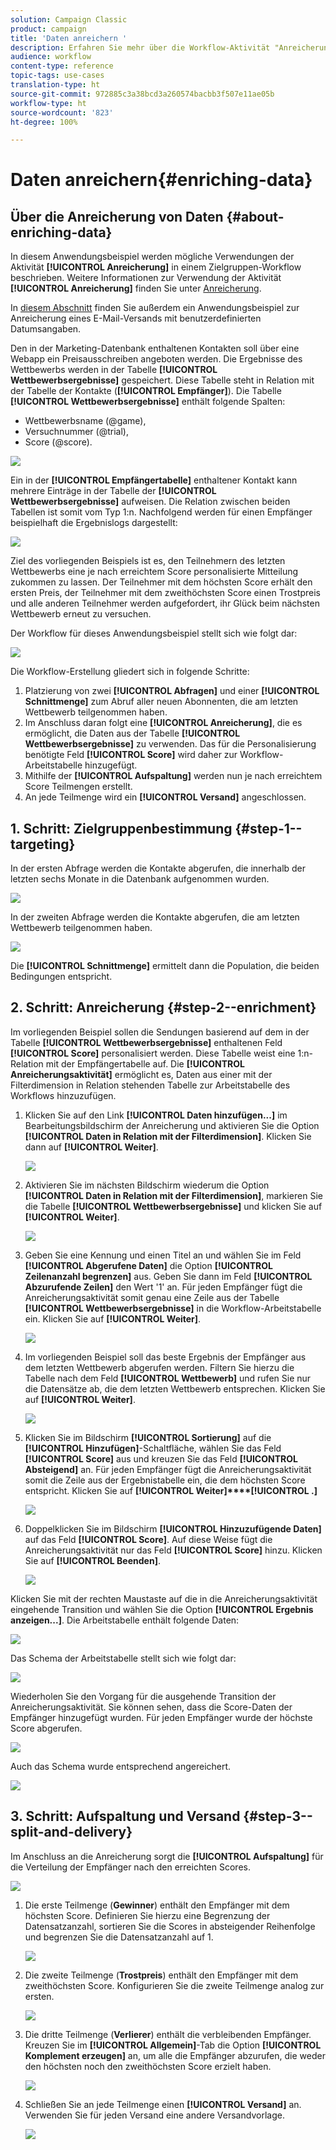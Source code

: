 ```yaml
---
solution: Campaign Classic
product: campaign
title: 'Daten anreichern '
description: Erfahren Sie mehr über die Workflow-Aktivität "Anreicherung".
audience: workflow
content-type: reference
topic-tags: use-cases
translation-type: ht
source-git-commit: 972885c3a38bcd3a260574bacbb3f507e11ae05b
workflow-type: ht
source-wordcount: '823'
ht-degree: 100%

---
```



# Daten anreichern{#enriching-data}

## Über die Anreicherung von Daten {#about-enriching-data}

In diesem Anwendungsbeispiel werden mögliche Verwendungen der Aktivität **[!UICONTROL Anreicherung]** in einem Zielgruppen-Workflow beschrieben. Weitere Informationen zur Verwendung der Aktivität **[!UICONTROL Anreicherung]** finden Sie unter [Anreicherung](../../workflow/using/enrichment.md).

In [diesem Abschnitt](../../workflow/using/email-enrichment-with-custom-date-fields.md) finden Sie außerdem ein Anwendungsbeispiel zur Anreicherung eines E-Mail-Versands mit benutzerdefinierten Datumsangaben.

Den in der Marketing-Datenbank enthaltenen Kontakten soll über eine Webapp ein Preisausschreiben angeboten werden. Die Ergebnisse des Wettbewerbs werden in der Tabelle **[!UICONTROL Wettbewerbsergebnisse]** gespeichert. Diese Tabelle steht in Relation mit der Tabelle der Kontakte (**[!UICONTROL Empfänger]**). Die Tabelle **[!UICONTROL Wettbewerbsergebnisse]** enthält folgende Spalten:

* Wettbewerbsname (@game),
* Versuchnummer (@trial),
* Score (@score).

![](assets/uc1_enrich_1.png)

Ein in der **[!UICONTROL Empfängertabelle]** enthaltener Kontakt kann mehrere Einträge in der Tabelle der **[!UICONTROL Wettbewerbsergebnisse]** aufweisen. Die Relation zwischen beiden Tabellen ist somit vom Typ 1:n. Nachfolgend werden für einen Empfänger beispielhaft die Ergebnislogs dargestellt:

![](assets/uc1_enrich_2.png)

Ziel des vorliegenden Beispiels ist es, den Teilnehmern des letzten Wettbewerbs eine je nach erreichtem Score personalisierte Mitteilung zukommen zu lassen. Der Teilnehmer mit dem höchsten Score erhält den ersten Preis, der Teilnehmer mit dem zweithöchsten Score einen Trostpreis und alle anderen Teilnehmer werden aufgefordert, ihr Glück beim nächsten Wettbewerb erneut zu versuchen.

Der Workflow für dieses Anwendungsbeispiel stellt sich wie folgt dar:

![](assets/uc1_enrich_3.png)

Die Workflow-Erstellung gliedert sich in folgende Schritte:

1. Platzierung von zwei **[!UICONTROL Abfragen]** und einer **[!UICONTROL Schnittmenge]** zum Abruf aller neuen Abonnenten, die am letzten Wettbewerb teilgenommen haben.
1. Im Anschluss daran folgt eine **[!UICONTROL Anreicherung]**, die es ermöglicht, die Daten aus der Tabelle **[!UICONTROL Wettbewerbsergebnisse]** zu verwenden. Das für die Personalisierung benötigte Feld **[!UICONTROL Score]** wird daher zur Workflow-Arbeitstabelle hinzugefügt.
1. Mithilfe der **[!UICONTROL Aufspaltung]** werden nun je nach erreichtem Score Teilmengen erstellt.
1. An jede Teilmenge wird ein **[!UICONTROL Versand]** angeschlossen.

## 1. Schritt: Zielgruppenbestimmung {#step-1--targeting}

In der ersten Abfrage werden die Kontakte abgerufen, die innerhalb der letzten sechs Monate in die Datenbank aufgenommen wurden.

![](assets/uc1_enrich_4.png)

In der zweiten Abfrage werden die Kontakte abgerufen, die am letzten Wettbewerb teilgenommen haben.

![](assets/uc1_enrich_5.png)

Die **[!UICONTROL Schnittmenge]** ermittelt dann die Population, die beiden Bedingungen entspricht.

## 2. Schritt: Anreicherung {#step-2--enrichment}

Im vorliegenden Beispiel sollen die Sendungen basierend auf dem in der Tabelle **[!UICONTROL Wettbewerbsergebnisse]** enthaltenen Feld **[!UICONTROL Score]** personalisiert werden. Diese Tabelle weist eine 1:n-Relation mit der Empfängertabelle auf. Die **[!UICONTROL Anreicherungsaktivität]** ermöglicht es, Daten aus einer mit der Filterdimension in Relation stehenden Tabelle zur Arbeitstabelle des Workflows hinzuzufügen.

1. Klicken Sie auf den Link **[!UICONTROL Daten hinzufügen...]** im Bearbeitungsbildschirm der Anreicherung und aktivieren Sie die Option **[!UICONTROL Daten in Relation mit der Filterdimension]**. Klicken Sie dann auf **[!UICONTROL Weiter]**.

   ![](assets/uc1_enrich_6.png)

1. Aktivieren Sie im nächsten Bildschirm wiederum die Option **[!UICONTROL Daten in Relation mit der Filterdimension]**, markieren Sie die Tabelle **[!UICONTROL Wettbewerbsergebnisse]** und klicken Sie auf **[!UICONTROL Weiter]**.

   ![](assets/uc1_enrich_7.png)

1. Geben Sie eine Kennung und einen Titel an und wählen Sie im Feld **[!UICONTROL Abgerufene Daten]** die Option **[!UICONTROL Zeilenanzahl begrenzen]** aus. Geben Sie dann im Feld **[!UICONTROL Abzurufende Zeilen]** den Wert &#39;1&#39; an. Für jeden Empfänger fügt die Anreicherungsaktivität somit genau eine Zeile aus der Tabelle **[!UICONTROL Wettbewerbsergebnisse]** in die Workflow-Arbeitstabelle ein. Klicken Sie auf **[!UICONTROL Weiter]**.

   ![](assets/uc1_enrich_8.png)

1. Im vorliegenden Beispiel soll das beste Ergebnis der Empfänger aus dem letzten Wettbewerb abgerufen werden. Filtern Sie hierzu die Tabelle nach dem Feld **[!UICONTROL Wettbewerb]** und rufen Sie nur die Datensätze ab, die dem letzten Wettbewerb entsprechen. Klicken Sie auf **[!UICONTROL Weiter]**.

   ![](assets/uc1_enrich_9.png)

1. Klicken Sie im Bildschirm **[!UICONTROL Sortierung]** auf die **[!UICONTROL Hinzufügen]**-Schaltfläche, wählen Sie das Feld **[!UICONTROL Score]** aus und kreuzen Sie das Feld **[!UICONTROL Absteigend]** an. Für jeden Empfänger fügt die Anreicherungsaktivität somit die Zeile aus der Ergebnistabelle ein, die dem höchsten Score entspricht. Klicken Sie auf **[!UICONTROL Weiter]****[!UICONTROL .]**

   ![](assets/uc1_enrich_10.png)

1. Doppelklicken Sie im Bildschirm **[!UICONTROL Hinzuzufügende Daten]** auf das Feld **[!UICONTROL Score]**. Auf diese Weise fügt die Anreicherungsaktivität nur das Feld **[!UICONTROL Score]** hinzu. Klicken Sie auf **[!UICONTROL Beenden]**.

   ![](assets/uc1_enrich_11.png)

Klicken Sie mit der rechten Maustaste auf die in die Anreicherungsaktivität eingehende Transition und wählen Sie die Option **[!UICONTROL Ergebnis anzeigen...]**. Die Arbeitstabelle enthält folgende Daten:

![](assets/uc1_enrich_13.png)

Das Schema der Arbeitstabelle stellt sich wie folgt dar:

![](assets/uc1_enrich_15.png)

Wiederholen Sie den Vorgang für die ausgehende Transition der Anreicherungsaktivität. Sie können sehen, dass die Score-Daten der Empfänger hinzugefügt wurden. Für jeden Empfänger wurde der höchste Score abgerufen.

![](assets/uc1_enrich_12.png)

Auch das Schema wurde entsprechend angereichert.

![](assets/uc1_enrich_14.png)

## 3. Schritt: Aufspaltung und Versand {#step-3--split-and-delivery}

Im Anschluss an die Anreicherung sorgt die **[!UICONTROL Aufspaltung]** für die Verteilung der Empfänger nach den erreichten Scores.

![](assets/uc1_enrich_18.png)

1. Die erste Teilmenge (**Gewinner**) enthält den Empfänger mit dem höchsten Score. Definieren Sie hierzu eine Begrenzung der Datensatzanzahl, sortieren Sie die Scores in absteigender Reihenfolge und begrenzen Sie die Datensatzanzahl auf 1.

   ![](assets/uc1_enrich_16.png)

1. Die zweite Teilmenge (**Trostpreis**) enthält den Empfänger mit dem zweithöchsten Score. Konfigurieren Sie die zweite Teilmenge analog zur ersten.

   ![](assets/uc1_enrich_17.png)

1. Die dritte Teilmenge (**Verlierer**) enthält die verbleibenden Empfänger. Kreuzen Sie im **[!UICONTROL Allgemein]**-Tab die Option **[!UICONTROL Komplement erzeugen]** an, um alle die Empfänger abzurufen, die weder den höchsten noch den zweithöchsten Score erzielt haben.

   ![](assets/uc1_enrich_19.png)

1. Schließen Sie an jede Teilmenge einen **[!UICONTROL Versand]** an. Verwenden Sie für jeden Versand eine andere Versandvorlage.

   ![](assets/uc1_enrich_20.png)

